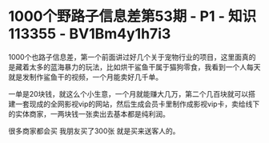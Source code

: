 # 1000个野路子信息差第53期 - P1 - 知识113355 - BV1Bm4y1h7i3

1000个也路子信息差，第一个前面讲过好几个关于宠物行业的项目，这里面真的是藏着太多的蓝海暴力的玩法，比如烘干鲨鱼干属于猫狗零食，我看到一个人每天就是发制作鲨鱼干的视频，一个月能卖好几千单。

一单是20块钱，就这么个小生意，一个月就能赚大几万，第二个几百块就可以搭建一套现成的全网影视vip的网站，然后生成会员卡里制作成影视vip卡，卖给线下的实体商家，一两块钱一张卖出去基本都是纯利润。

很多商家都会买 我朋友买了300张 就是买来送客人的。
